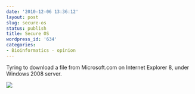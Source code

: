 ```yaml
---
date: '2010-12-06 13:36:12'
layout: post
slug: secure-os
status: publish
title: Secure OS
wordpress_id: '634'
categories:
- Bioinformatics - opinion
---
```


Tyring to download a file from Microsoft.com on Internet Explorer 8, under Windows 2008 server. 


[![](http://blindscientist.genedrift.org/wordpress/wp-content/uploads/2010/12/Screen-shot-2010-12-06-at-10.24.17-AM.png)](http://blindscientist.genedrift.org/wordpress/wp-content/uploads/2010/12/Screen-shot-2010-12-06-at-10.24.17-AM.png)

